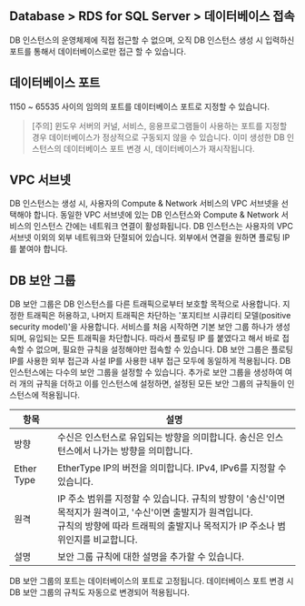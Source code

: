 ## Database > RDS for SQL Server > 데이터베이스 접속

DB 인스턴스의 운영체제에 직접 접근할 수 없으며, 오직 DB 인스턴스 생성 시 입력하신 포트를 통해서 데이터베이스로만 접근 할 수 있습니다.

## 데이터베이스 포트

1150 ~ 65535 사이의 임의의 포트를 데이터베이스 포트로 지정할 수 있습니다.

> [주의]
> 윈도우 서버의 커널, 서비스, 응용프로그램들이 사용하는 포트를 지정할 경우 데이터베이스가 정상적으로 구동되지 않을 수 있습니다.
> 이미 생성한 DB 인스턴스의 데이터베이스 포트 변경 시, 데이터베이스가 재시작됩니다.

## VPC 서브넷

DB 인스턴스는 생성 시, 사용자의 Compute & Network 서비스의 VPC 서브넷을 선택해야 합니다.
동일한 VPC 서브넷에 있는 DB 인스턴스와 Compute & Network 서비스의 인스턴스 간에는 네트워크 연결이 활성화됩니다.
DB 인스턴스는 사용자의 VPC 서브넷 이외의 외부 네트워크와 단절되어 있습니다. 외부에서 연결을 원하면 플로팅 IP 를 붙여야 합니다.

## DB 보안 그룹

DB 보안 그룹은 DB 인스턴스를 다른 트래픽으로부터 보호할 목적으로 사용합니다. 지정한 트래픽은 허용하고, 나머지 트래픽은 차단하는 '포지티브 시큐리티 모델(positive security model)'을 사용합니다. 
서비스를 처음 시작하면 기본 보안 그룹 하나가 생성되며, 유입되는 모든 트래픽을 차단합니다. 따라서 플로팅 IP 를 붙였다고 해서 바로 접속할 수 없으며, 필요한 규칙을 설정해야만 접속할 수 있습니다.
DB 보안 그룹은 플로팅 IP를 사용한 외부 접근과 사설 IP를 사용한 내부 접근 모두에 동일하게 적용됩니다.
DB 인스턴스에는 다수의 보안 그룹을 설정할 수 있습니다. 추가로 보안 그룹을 생성하여 여러 개의 규칙을 더하고 이를 인스턴스에 설정하면, 설정된 모든 보안 그룹의 규칙들이 인스턴스에 적용됩니다.

| 항목        | 설명                                                         |
| ----------- | ------------------------------------------------------------ |
| 방향        | 수신은 인스턴스로 유입되는 방향을 의미합니다. 송신은 인스턴스에서 나가는 방향을 의미합니다. |
| Ether Type  | EtherType IP의 버전을 의미합니다. IPv4, IPv6를 지정할 수 있습니다. |
| 원격        | IP 주소 범위를 지정할 수 있습니다. 규칙의 방향이 '송신'이면 목적지가 원격이고, '수신'이면 출발지가 원격입니다. <br>규칙의 방향에 따라 트래픽의 출발지나 목적지가 IP 주소나 범위인지를 비교합니다. |
| 설명        | 보안 그룹 규칙에 대한 설명을 추가할 수 있습니다.         |

DB 보안 그룹의 포트는 데이터베이스의 포트로 고정됩니다. 데이터베이스 포트 변경 시 DB 보안 그룹의 규칙도 자동으로 변경되어 적용됩니다.